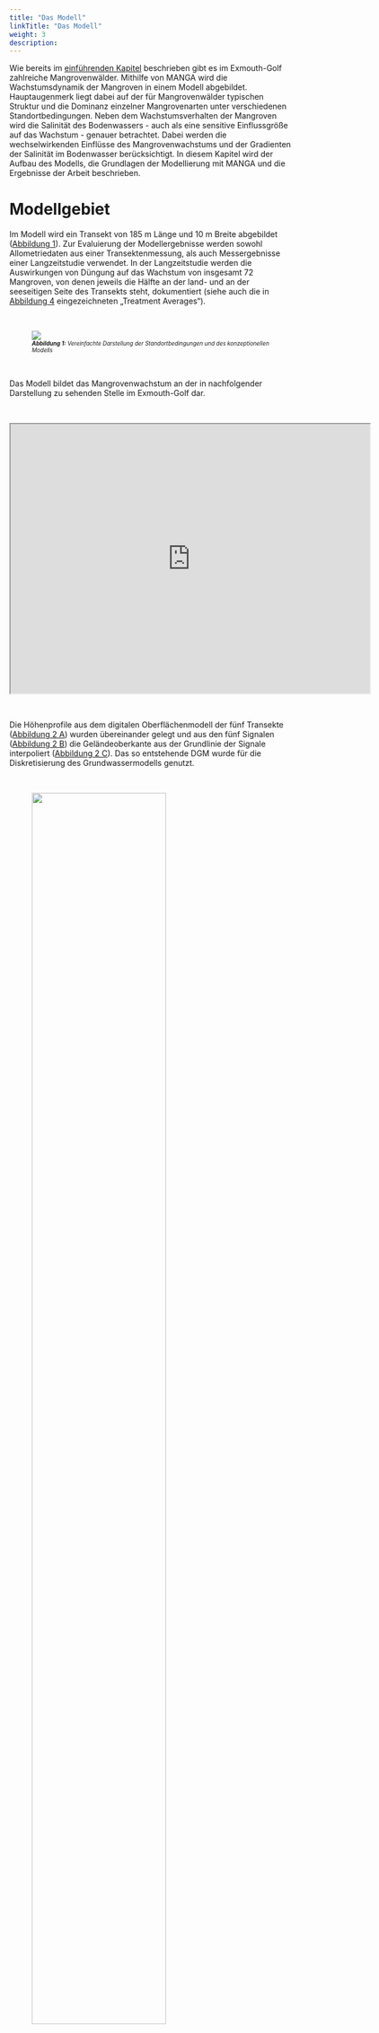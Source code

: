 ```yaml
---
title: "Das Modell"
linkTitle: "Das Modell"
weight: 3
description:
---
```


<head>
<style type="text/css">
<!--
#vis {
  border: 1px solid black;
}
#Rahmen {
        border-width: 0.1em; 
        border-style: solid;
        text-align:right;
}
-->
</style>
</head>

Wie bereits im <a href="/de/docs/beispielmodell_exmouth_gulf/der_exmouth_golf/">einführenden Kapitel</a> beschrieben gibt es im Exmouth-Golf zahlreiche Mangrovenwälder. Mithilfe von MANGA wird die Wachstumsdynamik der Mangroven in einem Modell abgebildet. Hauptaugenmerk liegt dabei auf der für Mangrovenwälder typischen Struktur und die Dominanz einzelner Mangrovenarten unter verschiedenen Standortbedingungen. Neben dem Wachstumsverhalten der Mangroven wird die Salinität des Bodenwassers - auch als eine sensitive Einflussgröße auf das Wachstum - genauer betrachtet. Dabei werden die wechselwirkenden Einflüsse des Mangrovenwachstums und der Gradienten der Salinität im Bodenwasser berücksichtigt. In diesem Kapitel wird der Aufbau des Modells, die Grundlagen der Modellierung mit MANGA und die Ergebnisse der Arbeit beschrieben.

<h1>Modellgebiet</h1>

Im Modell wird ein Transekt von 185 m Länge und 10 m Breite abgebildet (<a href="/de/docs/beispielmodell_exmouth_gulf/ergebnisse/#Abbildung_1">Abbildung 1</a>).
Zur Evaluierung der Modellergebnisse werden sowohl Allometriedaten aus einer Transektenmessung, als auch Messergebnisse einer Langzeitstudie verwendet. In der Langzeitstudie werden die Auswirkungen von Düngung auf das Wachstum von insgesamt 72 Mangroven, von denen jeweils die Hälfte an der land- und an der seeseitigen Seite des Transekts steht, dokumentiert (siehe auch die in <a href="/de/docs/beispielmodell_exmouth_gulf/ergebnisse/#Abbildung_4">Abbildung 4</a> eingezeichneten &bdquo;Treatment Averages&ldquo;).

<br>
<figure>
<a name="Abbildung_1"></a>
<img src="/pictures/exmouth_gulf/Transect_Sketch.png">
<figcaption><font size = "1"><i><b>Abbildung 1:</b> Vereinfachte Darstellung der Standortbedingungen und des konzeptionellen Modells</i></font></figcaption>
</figure><br>

Das Modell bildet das Mangrovenwachstum an der in nachfolgender Darstellung zu sehenden Stelle im Exmouth-Golf dar.

<br>
<p>
<iframe src="https://www.google.com/maps/d/embed?mid=1EiX5yyZGJgVSu7pueUi5_jK160ndg0tG" width="640" height="480"></iframe>
</p>
<br>

Die Höhenprofile aus dem digitalen Oberflächenmodell der fünf Transekte (<a href="/de/docs/beispielmodell_exmouth_gulf/ergebnisse/#Abbildung_2">Abbildung 2 A</a>) wurden übereinander gelegt und aus den fünf Signalen (<a href="/de/docs/beispielmodell_exmouth_gulf/ergebnisse/#Abbildung_2">Abbildung 2 B</a>) die Geländeoberkante aus der Grundlinie der Signale interpoliert (<a href="/de/docs/beispielmodell_exmouth_gulf/ergebnisse/#Abbildung_2">Abbildung 2 C</a>). Das so entstehende DGM wurde für die Diskretisierung des Grundwassermodells genutzt.

<br>
<figure>
<a name="Abbildung_2"></a>
<img src="/pictures/exmouth_gulf/dem.png" style="width:75%">
<figcaption><font size = "1"><i><b>Abbildung 2:</b> Geländehöhen entland der Transekte</i></font></figcaption>
</figure><br>

<h1>Modellierung</h1>

<h2>Modellvarianten</h2>

Das Mangrovenwachstum wurde mit Hilfe von drei verschiedenen Modellen simuliert (siehe auch <a href="/de/docs/beispielmodell_exmouth_gulf/ergebnisse/#Tabelle_1">Tabelle 1</a>). 

Im Modell &bdquo;<b>Model Without Feedback</b>&ldquo; werden die dynamischen Veränderungen der abiotischen Einflüsse (Gezeiten, Grundwasserneubildung und Salzgehalt des Meerwassers) über entsprechende Randbedingungen berücksichtigt. Der Einfluss der Pflanzenwasserentnahme auf den Salzgehalt des Porenwassers wurde nicht abgebildet.

Das Modell &bdquo;<b>Model Without Tide</b>&ldquo; berücksichtigt die Auswirkungen der Pflanzenwasserentnahme auf den Salzgehalt des Porenwassers und alle abiotischen Einflüsse des ersten Modells&nbsp;&ndash; mit Außnahme der Gezeiten.

Die dritte Modellvariante &bdquo;<b>Full Model</b>&ldquo; bildet schließlich sowohl die Dynamik der Gezeiten als auch die Kopplung der Pflanzenwasserentnahme und des Porenwassers ab.

Nachfolgende <a href="/de/docs/beispielmodell_exmouth_gulf/ergebnisse/#Tabelle_1">Tabelle 1</a> fasst die Spezifikationen der drei Modellvarianten zusammen.

<br>
<figure>
<figcaption align="top"><font size = "1"><i><b>Tabelle 1:</b> Modellvarianten</i></font></figcaption>
<a name="Tabelle_1"></a>
<table width="100%">
 <tr>
  <td  width="27%" style="text-align: center; vertical-align: middle">
  </td>
  <td width="23%" style="text-align: center; vertical-align: middle; border-left:1px solid #000; border-right:1px solid #000; border-top:1px solid #000; border-bottom:1px solid #000">
   Gezeiten
  </td>
  <td width="26%" style="text-align: center; vertical-align: middle; border-left:1px solid #000; border-right:1px solid #000; border-top:1px solid #000; border-bottom:1px solid #000">
   Kopplung Pflanzenwasserhaushalt und Porenwasser
  </td>
  <td width="23%" style="text-align: center; vertical-align: middle; border-left:1px solid #000; border-right:1px solid #000; border-top:1px solid #000; border-bottom:1px solid #000">
   Sonstige abiotische Faktoren
  </td>
 </tr>
 <tr>
  <td width="27%" style="text-align: center; vertical-align: middle; border-left:1px solid #000; border-right:1px solid #000; border-top:1px solid #000; border-bottom:1px solid #000">
   Model Without Feedback
  </td>
  <td width="23%" style="text-align: center; vertical-align: middle; border-left:1px solid #000; border-right:1px solid #000; border-top:1px solid #000; border-bottom:1px solid #000">
    <font color="green" size="5"> <b> &#10004; </b> </font>
  </td>
  <td width="26%" style="text-align: center; vertical-align: middle; border-left:1px solid #000; border-right:1px solid #000; border-top:1px solid #000; border-bottom:1px solid #000">
    <font color="red" size="5"> <b> &#10008; </b> </font>
  </td>
  <td width="23%" style="text-align: center; vertical-align: middle; border-left:1px solid #000; border-right:1px solid #000; border-top:1px solid #000; border-bottom:1px solid #000">
    <font color="green" size="5"> <b> &#10004; </b> </font>
  </td>
 </tr>
 <tr>
  <td width="27%" style="text-align: center; vertical-align: middle; border-left:1px solid #000; border-right:1px solid #000; border-top:1px solid #000; border-bottom:1px solid #000">
   Model Without Tide
  </td>
  <td width="23%" style="text-align: center; vertical-align: middle; border-left:1px solid #000; border-right:1px solid #000; border-top:1px solid #000; border-bottom:1px solid #000">
    <font color="red" size="5"> <b> &#10008; </b> </font>
  </td>
  <td width="26%" style="text-align: center; vertical-align: middle; border-left:1px solid #000; border-right:1px solid #000; border-top:1px solid #000; border-bottom:1px solid #000">
    <font color="green" size="5"> <b> &#10004; </b> </font>
  </td>
  <td width="23%" style="text-align: center; vertical-align: middle; border-left:1px solid #000; border-right:1px solid #000; border-top:1px solid #000; border-bottom:1px solid #000">
    <font color="green" size="5"> <b> &#10004; </b> </font>
 </tr>
 <tr>
  <td width="27%" style="text-align: center; vertical-align: middle; border-left:1px solid #000; border-right:1px solid #000; border-top:1px solid #000; border-bottom:1px solid #000">
   Full Model
  </td>
  <td width="23%" style="text-align: center; vertical-align: middle; border-left:1px solid #000; border-right:1px solid #000; border-top:1px solid #000; border-bottom:1px solid #000">
    <font color="green" size="5"> <b> &#10004; </b> </font>
  </td>
  <td width="26%" style="text-align: center; vertical-align: middle; border-left:1px solid #000; border-right:1px solid #000; border-top:1px solid #000; border-bottom:1px solid #000">
    <font color="green" size="5"> <b> &#10004; </b> </font>
  </td>
  <td width="23%" style="text-align: center; vertical-align: middle; border-left:1px solid #000; border-right:1px solid #000; border-top:1px solid #000; border-bottom:1px solid #000">
    <font color="green" size="5"> <b> &#10004; </b> </font>
  </td>
 </tr>
</table>
</figure><br>

<h2>Diskretisierung</h2> 

<h3>Grundwassermodell</h3> 

Das Grundwassermodell bildet den Untergrund mit einem Gitter der Ausmaße 10&nbsp;m&nbsp;x&nbsp;230&nbsp;m&nbsp;x&nbsp;3&nbsp;m auf fünf FEM-Layern mit insgesamt 5880 Zellen ab. Nachfolgende <a href="/de/docs/beispielmodell_exmouth_gulf/ergebnisse/#Abbildung_2">Abbildung 2</a> zeigt die räumliche Diskretisierung aus seeseitiger Perspektive.

<br>
<figure>
<a name="Abbildung_2"></a>
<img src="/pictures/exmouth_gulf/dis.png">
<figcaption><font size = "1"><i><b>Abbildung 2:</b> Räumliche Diskretisierung des Grundwassermodells</i></font></figcaption>
</figure><br>

Die Mangroven entnehmen dem Untergrund Bodenwasser aus einer Tiefe von 40&nbsp;cm bis 80&nbsp;cm unter der Geländeoberkante. <a href="/de/docs/beispielmodell_exmouth_gulf/ergebnisse/#Abbildung_3">Abbildung 3</a> zeigt das Modellgebiet (Grau) und den Bereich der Wasserentnahme durch die Mangroven (Blau). Zu beachten ist die 50-fache vertikale Skalierung. 

<br>
<figure>
<a name="Abbildung_3"></a>
<img src="/pictures/exmouth_gulf/model_area_legend.png">
<figcaption><font size = "1"><i><b>Abbildung 3:</b> Bereich der Porenwasserentnahme durch Mangroven</i></font></figcaption>
</figure><br>

Zeitlich diskretisiert wird das Grundwassermodell mit einer Zeitschrittlänge von einer Stunde. Der Tidenhub als dynamische Randbedingung wird mit der Zeitreihe der Jahre 1991 bis 1993, die über die gesamte Modelllaufzeit immer wieder wiederholt wird, abgebildet.

<h3>Baumwachstumsmodell</h3>

Da jede Mangrove als einzelnes Individuum abgebildet wird findet eine räumliche Diskretisierung im eigentlichen Sinne nicht statt. Zeitlich wird das Baumwachstumsmodell mit einer Zeitschrittlänge von einem halben Jahr (1&nbsp;a&nbsp;=&nbsp;365.25&nbsp;d) diskretisiert.

<h2>Randbedingungen Grundwassermodell</h2>

Der Salzgehalt des Meerwassers wurde mit 50 g/kg festgelegt, das Bodenwasser am landseitigen Ende des Transsekts bekam eine Salinität von 70 g/kg zugewiesen. Durch die Transpiration der Mangroven erhöhen diese lokal den Salzgehalt im Porenwasser. Der Wasserstand wird in Form des hydrostatischen Drucks an der see- und landseitigen Kante des Modellgebiebts bestimmt. Zur Abbildung der Gezeiten wurde der seeseitige Wasserstand dabei als dynamische Randbedingung 1. Art in das Modell integriert. Als Datengrundlage dienen hier die Wasserstandsmessungen des Department of Transport der Government of Western Australia. Der landseitige Wasserstand wird über eine konstante Randbedingung 1. Art abgebildet. Die Evapotranspiration der Bäume wird durch Senken im Bereich der Wurzeln abgebildet (vgl. <a href="/de/docs/beispielmodell_exmouth_gulf/ergebnisse/#Abbildung_3">Abbildung 3</a>). Zufluss in Form von Niederschlag wird indirekt über den Salzgehalt am landseitigen Rand des Modellgebiets berücksichtigt. Die hier nicht erwähnten Modellränder werden alle als No-Flow-Randbedingungen definiert. Eine schematische Übersicht des Modellgebiets stellt auch <a href="/de/docs/beispielmodell_exmouth_gulf/ergebnisse/#Abbildung_1">Abbildung 1</a> dar.



<a name="Parametrisierung"></a>
<h2>Parametrisierung</h2>

In den nachfolgenden Tabellen finden sich die Parametrisierungen des Untergrunds (<a href="/de/docs/beispielmodell_exmouth_gulf/ergebnisse/#Tabelle_2">Tabelle 2</a>) und der Mangroven (<a href="/de/docs/beispielmodell_exmouth_gulf/ergebnisse/#Tabelle_3">Tabelle 3</a>), globale Gewichtungsfaktoren (<a href="/de/docs/beispielmodell_exmouth_gulf/ergebnisse/#Tabelle_4">Tabelle 4</a>) sowie die Anfangswerte der Geoemtrieen der Mangrovensetzlinge (<a href="/de/docs/beispielmodell_exmouth_gulf/ergebnisse/#Tabelle_5">Tabelle 5</a>).

<h3>Untergrund</h3>

<table>
<tablecaption align="top"><font size = "1"><i><b>Tabelle 2:</b> Parametrisierung des Untergrunds</i></font></tablecaption>
<a name="Tabelle_2"></a>
<thead>
<tr class="header">
<th style="text-align: left;">Symbol</th>
<th style="text-align: left;">Parametername</th>
<th style="text-align: left;">Wert</th>
</tr>
</thead>
<tbody>
<tr class="odd">
<td style="text-align: left;"><span class="math inline"><em>D</em><sub><em>m</em></sub></span></td>
<td style="text-align: left;">molekularer Diffusionskoeffizient</td>
<td style="text-align: left;">1&nbsp;×&nbsp;10<sup>-9</sup> m<sup>2</sup>/s</td>
</tr>
<tr class="even">
<td style="text-align: left;"><span class="math inline"><em>β</em><sub><em>T</em></sub></span></td>
<td style="text-align: left;">transversale Dispersivität</td>
<td style="text-align: left;">0,5 m</td>
</tr>
<tr class="odd">
<td style="text-align: left;"><span class="math inline"><em>β</em><sub><em>L</em></sub></span></td>
<td style="text-align: left;">longitudinale Dispersivität</td>
<td style="text-align: left;">1 m</td>
</tr>
<tr class="even">
<td style="text-align: left;"><span class="math inline"><em>ρ</em></span></td>
<td style="text-align: left;">Dichte von Wasser</td>
<td style="text-align: left;">1&nbsp;×&nbsp;10<sup>3</sup> kg/m<sup>3</sup></td>
</tr>
<tr class="odd">
<td style="text-align: left;"><span class="math inline"><em>μ</em></span></td>
<td style="text-align: left;">dynamische Viskosität</td>
<td style="text-align: left;">1&nbsp;×&nbsp;10<sup>-3</sup> Pas</td>
</tr>
<tr class="even">
<td style="text-align: left;"><span class="math inline"><em>κ</em></span></td>
<td style="text-align: left;">intrinsische Permeabilität</td>
<td style="text-align: left;">5&nbsp;×&nbsp;10<sup>-11</sup> m<sup>2</sup></td>
</tr>
<tr class="odd">
<td style="text-align: left;"><span class="math inline"><em>Φ</em></span></td>
<td style="text-align: left;">Porosität des Untergrunds</td>
<td style="text-align: left;"><span class="math inline">0,5</span></td>
</tr>
</tbody>
</table>

<h3>Botanik</h3>

<h4>Wasserhaushalt der Mangroven</h4>

<table>
<tablecaption align="top"><font size = "1"><i><b>Tabelle 3:</b> Parametrisierung der biotischen Faktoren</i></font></tablecaption>
<a name="Tabelle_3"></a>
<thead>
<tr class="header">
<th width="10%" style="text-align: left;">Symbol</th>
<th width="40%" style="text-align: left;">Parametername</th>
<th width="25%" style="text-align: left;">Avicennia marina</th>
<th width="25%" style="text-align: left;">Rhizophora mangle </th>
</tr>
</thead>
<tbody>
<tr class="odd">
<td style="text-align: left;"><span class="math inline"><em>D</em><sub><em>m</em></sub></span></td>
<td style="text-align: left;">Wasserpotential der Mangroven</td>
<td style="text-align: left;">-8,15&nbsp;×&nbsp;10<sup>6</sup> kg/s<sup>2</sup>/m</td>
<td style="text-align: left;">-6,45&nbsp;×&nbsp;10<sup>6</sup> kg/s<sup>2</sup>/m</td>
</tr>
<tr class="even">
<td style="text-align: left;"><span class="math inline"><em>k</em><sub><em>f</em></sub></span></td>
<td style="text-align: left;">Xylem-Leitfähigkeit</td>
<td style="text-align: left;">1,04&nbsp;×&nbsp;10<sup>-10</sup> kg/s/m<sup>2</sup></td>
<td style="text-align: left;">3,12&nbsp;×&nbsp;10<sup>-10</sup> kg/s/m<sup>2</sup></td>
</tr>
<tr class="odd">
<td style="text-align: left;"><span class="math inline"><em>L</em><sub><em>p</em></sub> ⋅ <em>k</em><sub><em>g</em><em>e</em><em>o</em></sub></span></td>
<td style="text-align: left;">Feine Wurzelpermeabilität  ⋅  Skalierungsfaktor</td>
<td style="text-align: left;">1,32&nbsp;×&nbsp;10<sup>-11</sup> kg/s/m<sup>4</sup></td>
<td style="text-align: left;">1,32&nbsp;×&nbsp;10<sup>-11</sup> kg/s/m<sup>4</sup></td>
</tr>
<tr class="even">
<td style="text-align: left;"><span class="math inline"><em>k</em><sub><em>m</em></sub></span></td>
<td style="text-align: left;">Resourcenbedarf zur Biomasseerhaltung</td>
<td style="text-align: left;">1,4&nbsp;×&nbsp;10<sup>-6</sup> kg/s/m<sup>3</sup></td>
<td style="text-align: left;">1,4&nbsp;×&nbsp;10<sup>-6</sup> kg/s/m<sup>3</sup></td>
</tr>
<tr class="odd">
<td style="text-align: left;"><span class="math inline"><em>k</em><sub><em>g</em><em>r</em><em>o</em><em>w</em><em>t</em><em>h</em></sub></span></td>
<td style="text-align: left;">Skalierungsfaktor der Wachstumsgeschwindigkeit</td>
<td style="text-align: left;">3,5&nbsp;×&nbsp;10<sup>-3</sup></td>
<td style="text-align: left;">3,5&nbsp;×&nbsp;10<sup>-3</sup></td>
</tr>
</tbody>
</table>

<h4>Globale Gewichtungsfaktoren</h4>

<table>
<tablecaption align="top"><font size = "1"><i><b>Tabelle 4:</b> Globale Gewichtungsfaktoren</i></font></tablecaption>
<a name="Tabelle_4"></a>
<thead>
<tr class="header">
<th width="10%" style="text-align: left;">Symbol</th>
<th width="40%" style="text-align: left;">Gewichtungsfaktor</th>
<th width="25%" style="text-align: left;">Avicennia marina</th>
<th width="25%" style="text-align: left;">Rhizophora mangle </th>
</tr>
</thead>
<tbody>
<tr class="odd">
<td style="text-align: left;"><span class="math inline"><em>C</em><sub><em>S</em></sub></span></td>
<td style="text-align: left;">Sonnenstrahlung</td>
<td style="text-align: left;">5&nbsp;×&nbsp;10<sup>-8</sup> kg/s/m<sup>2</sup></td>
<td style="text-align: left;">5&nbsp;×&nbsp;10<sup>-8</sup> kg/s/m<sup>2</sup></td>
</tr>
<tr class="even">
<td style="text-align: left;"><span class="math inline"><em>σ</em></span></td>
<td style="text-align: left;">erste Steigung der Sigmoidfunktion</td>
<td style="text-align: left;">1,5&nbsp;×&nbsp;10<sup>-2</sup> </td>
<td style="text-align: left;">1,5&nbsp;×&nbsp;10<sup>-2</sup> </td>
</tr>
<tr class="odd">
<td style="text-align: left;"><span class="math inline"><em>σ</em><sub><em>h</em></sub></span></td>
<td style="text-align: left;">zweite Steigung der Sigmoidfunktion</td>
<td style="text-align: left;">5&nbsp;×&nbsp;10<sup>-2</td>
<td style="text-align: left;">5&nbsp;×&nbsp;10<sup>-2</td>
</tr>
<tr class="even">
<td style="text-align: left;"><span class="math inline"><em>ω</em><sub><em>h</em></sub></span></td>
<td style="text-align: left;">Skalierungsfaktor für Baumhöhenwachstum</td>
<td style="text-align: left;">0,12</td>
<td style="text-align: left;">0,12</td>
</tr>
</tr>
</tbody>
</table>

<h4>Anfangswerte der geometrischen Kennwerte für Mangrovensetzlinge</h4>

<table>
<tablecaption align="top"><font size = "1"><i><b>Tabelle 5:</b> Anfangswerte der geometischen Kennwerte der Mangrovensetzlinge</i></font></tablecaption>
<a name="Tabelle_5"></a>
<thead>
<tr class="header">
<th width="10%" style="text-align: left;">Symbol</th>
<th width="40%" style="text-align: left;">Geometrische Abmessung</th>
<th width="25%" style="text-align: left;">Avicennia marina</th>
<th width="25%" style="text-align: left;">Rhizophora mangle </th>
</tr>
</thead>
<tbody>
<tr class="odd">
<td style="text-align: left;"><span class="math inline"><em>r</em><sub><em>R</em></sub></span></td>
<td style="text-align: left;">Wurzelradius</td>
<td style="text-align: left;">0,25 m</td>
<td style="text-align: left;">0,25 m</td>
</tr>
<tr class="even">
<td style="text-align: left;"><span class="math inline"><em>r</em><sub><em>C</em></sub></span></td>
<td style="text-align: left;">Kronenradius</td>
<td style="text-align: left;">0,3 m</td>
<td style="text-align: left;">0,3 m</td>
</tr>
<tr class="odd">
<td style="text-align: left;"><span class="math inline"><em>r</em><sub><em>S</em></sub></span></td>
<td style="text-align: left;">Stammradius</td>
<td style="text-align: left;">0,01 m</td>
<td style="text-align: left;">0,01 m</td>
</tr>
<tr class="even">
<td style="text-align: left;"><span class="math inline"><em>h</em><sub><em>S</em></sub></span></td>
<td style="text-align: left;">Stammhöhe</td>
<td style="text-align: left;">0,015 m</td>
<td style="text-align: left;">0,015 m</td>
</tr>
</tbody>
</table>


<!--english version

<table>
<thead>
<tr class="header">
<th style="text-align: left;">Symbol</th>
<th style="text-align: left;">Species parameter</th>
<th style="text-align: left;">Value</th>
</tr>
</thead>
<tbody>
<tr class="odd">
<td style="text-align: left;"><span class="math inline"><em>D</em><sub><em>m</em></sub></span></td>
<td style="text-align: left;">Leaf water potential</td>
<td style="text-align: left;">8.15 × 10<sup>6</sup> kg/s<sup>2</sup>/m</td>
</tr>
<tr class="even">
<td style="text-align: left;"><span class="math inline"><em>k</em><sub><em>f</em></sub></span></td>
<td style="text-align: left;">Xylem conductivity</td>
<td style="text-align: left;">1.04e-10 kg/s/m<sup>2</sup></td>
</tr>
<tr class="odd">
<td style="text-align: left;"><span class="math inline"><em>L</em><sub><em>p</em></sub> ⋅ <em>k</em><sub><em>g</em><em>e</em><em>o</em></sub></span></td>
<td style="text-align: left;">Fine root permeability <span class="math inline">⋅</span> scaling factor</td>
<td style="text-align: left;">1.32e-11 kg/s/m<sup>4</sup></td>
</tr>
<tr class="even">
<td style="text-align: left;"><span class="math inline"><em>k</em><sub><em>m</em></sub></span></td>
<td style="text-align: left;">Maintenance cost per biomass</td>
<td style="text-align: left;">1.4e-6 kg/s/m<sup>3</sup></td>
</tr>
<tr class="odd">
<td style="text-align: left;"><span class="math inline"><em>k</em><sub><em>g</em><em>r</em><em>o</em><em>w</em><em>t</em><em>h</em></sub></span></td>
<td style="text-align: left;">Growth speed scaling</td>
<td style="text-align: left;">2.5e-3</td>
</tr>
<tr class="even">
<td style="text-align: left;"></td>
<td style="text-align: left;"></td>
<td style="text-align: left;"></td>
</tr>
<tr class="odd">
<td style="text-align: left;">Symbol</td>
<td style="text-align: left;">Global weighting factor</td>
<td style="text-align: left;">Value</td>
</tr>
<tr class="even">
<td style="text-align: left;"><span class="math inline"><em>C</em><sub><em>S</em></sub></span></td>
<td style="text-align: left;">Solar resource inputs</td>
<td style="text-align: left;">5e-8 kg/s/m<sup>2</sup></td>
</tr>
<tr class="odd">
<td style="text-align: left;"><span class="math inline"><em>σ</em></span></td>
<td style="text-align: left;">First sigmoidal slope</td>
<td style="text-align: left;">1.5e-2</td>
</tr>
<tr class="even">
<td style="text-align: left;"><span class="math inline"><em>σ</em><sub><em>h</em></sub></span></td>
<td style="text-align: left;">Second sigmoidal slope</td>
<td style="text-align: left;">5e-2</td>
</tr>
<tr class="odd">
<td style="text-align: left;"><span class="math inline"><em>ω</em><sub><em>h</em></sub></span></td>
<td style="text-align: left;">Heigth growth scaling factor</td>
<td style="text-align: left;">0.5</td>
</tr>
<tr class="even">
<td style="text-align: left;"></td>
<td style="text-align: left;"></td>
<td style="text-align: left;"></td>
</tr>
<tr class="odd">
<td style="text-align: left;">Symbol</td>
<td style="text-align: left;">Geometric measure</td>
<td style="text-align: left;">Value</td>
</tr>
<tr class="even">
<td style="text-align: left;"><span class="math inline"><em>r</em><sub><em>R</em></sub></span></td>
<td style="text-align: left;">Root radius</td>
<td style="text-align: left;">0.26 m</td>
</tr>
<tr class="odd">
<td style="text-align: left;"><span class="math inline"><em>r</em><sub><em>C</em></sub></span></td>
<td style="text-align: left;">Crown radius</td>
<td style="text-align: left;">0.2 m</td>
</tr>
<tr class="even">
<td style="text-align: left;"><span class="math inline"><em>r</em><sub><em>S</em></sub></span></td>
<td style="text-align: left;">Stem radius</td>
<td style="text-align: left;">0.005 m</td>
</tr>
<tr class="odd">
<td style="text-align: left;"><span class="math inline"><em>h</em><sub><em>R</em></sub></span></td>
<td style="text-align: left;">Root depth</td>
<td style="text-align: left;">0.004 m</td>
</tr>
<tr class="even">
<td style="text-align: left;"><span class="math inline"><em>h</em><sub><em>C</em></sub></span></td>
<td style="text-align: left;">Crown depth</td>
<td style="text-align: left;">0.004 m</td>
</tr>
<tr class="odd">
<td style="text-align: left;"><span class="math inline"><em>h</em><sub><em>S</em></sub></span></td>
<td style="text-align: left;">Stem heigth</td>
<td style="text-align: left;">0.015 m</td>
</tr>
</tbody>
</table>

-->

<h1>Ressourcenkonkurrenz</h1>

Um die Mangroven im Modellgebiet abzubilden, bedarf es der Herstellung einer stabilen Population, also dem Erreichen von quasi-stationären Verhältnissen. Hierzu werden zunächst 30 Mangroven zufällig im Modellgebiet als Setzlinge positioniert. In jedem Zeitschritt (Länge: halbes Jahr) kommen nun 30 neue Mangroven hinzu, die ebenfalls zufällig im Modellgebiet positioniert werden. Aufgrund des wettbewerbsbasierten Baumwachstumsmodells sterben diese neuen Mangroven mehr oder weniger schnell wieder ab. So ist die Wahrscheinlichkeit, dass eine junge Mangrove im Einzugsgebiet einer bereits älteren sehr schnell wieder stirbt sehr hoch. Ursächlich hierfür ist die überirdische Konkurenz betreffend vor allem das fehlende Sonnenlicht. Durch die Aufkonzentrierung des Salzgehalts, bedingt durch die Entnahme von Frischwasser der anderen Mangroven, entstehen im Porenwasser Salzfahnen. Diese sorgen für schlechtere Wachstumsbedingungen der sich im Abstrom befindenden (jungen) Mangroven. Unterschiedliche Mangrovenarten haben eine jeweils höhere oder niedrigere Toleranz gegenüber hohen Salzkonzentrationen. In dieser Arbeit wurden in diesem Zusammenhang die beiden Arten Avicennia marina (&bdquo;<a href="https://www.biologie-seite.de/Biologie/Avicennia_marina" target="_blank">graue Mangrove</a>&ldquo;) und Rhizophora mangle (&bdquo;<a href="https://www.biologie-seite.de/Biologie/Rote_Mangrove" target="_blank">rote Mangrove</a>&ldquo;) genauer betrachtet.


<h1>Ergebnisse</h1>

In dieser Arbeit wurden mit Hilfe des MANGA-Modells zwei Prozesse genauer betrachtet. Zum einen sollte die Entwicklung der typischen Strukturen in Mangrovenwäldern abgebildet werden, zum anderen sollte das Wachstumsverhalten der beiden Mangrovenarten unter verschiedenen Umweltbedingungen Untersucht werden. Im nachfolgenden werden die Ergebnisse kurz zusammengefasst.

<h2>Waldstruktur</h2>

Nachfolgende Visualisierung zeigt die dynamische Entwicklung der Mangrovenpopulation im Modellgebiet und die Entwicklung der Biomasse. Gut nachvollziehbar ist hier, bereits in den ersten 100 Zeitschritten, die immer stabiler werdende Mangrovenpopulation. Es bilden sich relativ schnell Bereiche über die X-Länge des Transsekts aus, in denen große und somit Mangroven die sehr alt werden wachsen, und solche, in denen junge Mangroven schnell wieder sterben. Dadurch, dass in jedem Zeitschritt 30 neue Mangroven als Setzlinge in das Modell hinzukommen und die Nährstoffkonkurenz anfangs sehr gering ist, wächst die Biomasse im Modell zunächst sehr stark an. Mit steigender Anzahl an Mangroven im Modellgebiet wird die Konkurenz zwischen den einzelnen Bäumen immer größer. Nach dem globalen Maximum der Biomasse fällt diese durch für einige Mangroven immer schlechter werdende Nährstoffbedingungen zunächst wieder leicht ab. Nach einer gewissen Zeit stellt sich dann ein quasi-stationärer Zustand der Mangrovenpopulation ein. 

<br>
<figure id="vis">
<a name="Visualisierung_1"></a>
<form oninput="x.value=parseInt(a.value)" id="slider" >
<script type="text/javascript">
 /*<![CDATA[*/
  document.getElementById("slider").addEventListener("input", aktualisiere);
   function aktualisiere() {
	  var TS = (document.querySelector("output[name=x]")) ;
	  var a = '/pictures/exmouth_gulf/TS/ts_'+TS.value+'.png' ;
          document.getElementById("abb").setAttribute('src', a) ;
}
/*]]>*/
</script>
<img src='/pictures/exmouth_gulf/TS/ts_0.png' id="abb">
</br>
</br>
<p align="left">
<font size = "6">&nbsp;  Zeitschritt:&nbsp;&nbsp;&nbsp;&nbsp; </font>
  <input type="range" id="a" min="0" max="1650" step="50"> &nbsp;
<font size = "6">  <output name="x" for="a">0</output> </font>&nbsp;&nbsp;
</p>
</figure>
<figcaption><font size = "1"><i><b>Visualisierung 1:</b> Dynamische Entwicklung der Mangrovenpopulation über die Modellierungszeit</i></font></figcaption>
<br>


Im nachfolgenden Video wurde das Modellgebiet in zehn Sektoren unterteilt. Dargestellt wird die dynamische Entwicklung der Mangrovenpopulation und der Salzkonzentration im Bodenwasser sowie die Biomasse der Mangroven in den einzelnen Sektoren. Im Vergleich zur vorhergehenden Visualisierung ist in diesem Video eine Hauptursache der Ausbildung der typischen Waldstruktur zu erkennen, nämlich die Aufkonzentrierung des Salzgehalts im Bodenwasser durch Transpirationsprozesse der Mangroven. Die hohe Korrelation zwischen Salzkonzentration und Biomasse in den einzelnen Sektoren ist bereits ab einer Modelllaufzeit von 40 Jahren zu erkennen. Bereits ab 100 Jahren ist die sich langsam ausbildende, für Mangrovenwälder typische, Struktur erkennbar.

<br>
<figure>
<iframe src="https://player.vimeo.com/video/481362688" width="640" height="360" frameborder="1" allow="autoplay; fullscreen" allowfullscreen></iframe>
<figcaption><font size = "1"><i><b>Video 1:</b> Dynamische Entwicklung der Mangrovenpopulation und Salzkonzentration im Bodenwasser über die Modellierungszeit</i></font></figcaption>
</figure><br>

Die Ergebnisse des &bdquo;<b>Full Models</b>&ldquo; stimmen mit den gemessenen Felddaten qualitativ überein (<a href="/de/docs/beispielmodell_exmouth_gulf/ergebnisse/#Abbildung_4">Abbildung 4</a>). Dies trifft sowohl auf das Baumhöhenprofil (<a href="/de/docs/beispielmodell_exmouth_gulf/ergebnisse/#Abbildung_4">Abbildung 4 A</a>) als auch auf das Profil des Salzgehalts des Porenwassers (<a href="/de/docs/beispielmodell_exmouth_gulf/ergebnisse/#Abbildung_4">Abbildung 4 B</a>) in dem untersuchten Transekt zu. Insbesondere die Variation des Porenwassersalzgehalts konnte gut abgebildet werden (<a href="/de/docs/beispielmodell_exmouth_gulf/ergebnisse/#Abbildung_4">Abbildung 4 A</a>). Das Bestimmtheitsmaß der Bravais-Pearson-Korellation beträgt für die Baumhöhe R²&nbsp;=&nbsp;0,64 und für die Salinität des Porenwassers R²&nbsp;=&nbsp;0,88. Ein Vergleich der Ergebnisse des &bdquo;<b>Full Models</b>&ldquo; mit den Ergebnissen der beiden Modellvarianten &bdquo;<b>Model Without Feedback</b>&ldquo; und &bdquo;<b>Model Without Tide</b>&ldquo; zeigt eine deutlich schlechtere Wiedergabe der gemessenen Felddaten durch die beiden einfacheren Modelle (<a href="/de/docs/beispielmodell_exmouth_gulf/ergebnisse/#Abbildung_4">Abbildung 4 C und 4 D</a>). 

<br>
<figure>
<a name="Abbildung_4"></a>
<img src="/pictures/exmouth_gulf/Figure_3.png">
<figcaption><font size = "1"><i><b>Abbildung 4:</b> Simulierte und gemessene Baumhöhen des Mangrovenbestands und Porenwassersalinität</i></font></figcaption>
</figure><br>

Die in der <a href="/de/docs/beispielmodell_exmouth_gulf/ergebnisse/#Abbildung_4">Abbildung 4</a> eingezeichneten &bdquo;Treatment Averages&ldquo; sind zwei Bereiche, in denen schon seit längerer Zeit die dort wachsenden Mangroven genauer untersucht werden. Ein Vergleich der Ergebnisse dieser Beobachtungen mit den Ergebnissen der Modellierung zeigt ebenfalls eine hohe Übereinstimmung.

Um die Auswirkungen der Berücksichtung der zeitlichen Dynamik der Gezeiten und der Pflanzenwasserentnahme auf den Salzgehalt im Porenwasser zu untersuchen, wurde diese mit folgender Formel normiert:

<br>
<figure>
<div align="center">
<img src="/pictures/exmouth_gulf/formel.png" width="50%">
</div>
</figure><br>

Diese relativen Auswirkungen sind in nachfolgender <a href="/de/docs/beispielmodell_exmouth_gulf/ergebnisse/#Abbildung_5">Abbildung 5</a> für die Baumhöhe und den Porenwassersalzgehalt abgebildet. Ein Wert von Null würde bedeuten, dass sich die Ergebnisse zwischen Full Model und dem jeweiligen vereinfachtem Modelltyp nicht unterscheiden. Je größer der Wert wird, umso höher ist die Abweichung.

<br>
<figure>
<a name="Abbildung_5"></a>
<img src="/pictures/exmouth_gulf/Figure_3_2.png">
<figcaption><font size = "1"><i><b>Abbildung 5:</b> Relative Auswirkung der Nichtberücksichtigung des Tidenhubs ("Model Wihtout Tide") und der Pflanzenwasserentnahme ("Model Without Feedback")</i></font></figcaption>
</figure><br>

Aufgrund der größeren Auswirkungen des Tidenhubs im seenahen Bereich kann das Modell &bdquo;<b>Without Tide</b>&ldquo; sowohl die Bäumhöhen als auch den Porenwassersalzgehalt hier nur mit relativ großer Abweichung im Vergleich zum &bdquo;<b>Full Model</b>&ldquo; abbilden. Je weiter man sich aber in Richtung Festland bewegt, desto geringer werden die Wasserstandsschwankungen aufgrund der Gezeiten. Die Baumhöhen und Salzgehalte können in diesem Bereich (x > 75 m) mit geringeren relativen Abweichungen zum &bdquo;<b>Full Model</b>&ldquo; abgebildet werden.

Das Modell &bdquo;<b>Without Feedback</b>&ldquo; hat insbesondere im mittleren bis landseitigem Bereich (60 m < x < 165 m) des Transsekts Probleme, die Wachstumshöhe der Mangroven so abzubilden, wie es das &bdquo;<b>Full Model</b>&ldquo; macht. In diesem Bereich kommt es zur Aufkonzentrierung der Salinität des Bodenwassers durch die Pflanzenwasserentnahme, welche in diesem Modelltyp aber nicht abgebildet wird.

<h2>Speziendominanz</h2>

Im vorangegangenem Abschnitt wurde gezeigt, dass MANGA mit der Berücksichtigung von Salzkonzentration im Bodenwasser und des Tidenhubs in der Lage ist, die für Mangrovenwälder typischen Waldstrukturen abzubilden. Mit Hilfe der umfangreichen Parametrisierungsmöglichkeiten des Baumwachstumsmodells (siehe hierzu auch den Abschnitt <a href="/de/docs/beispielmodell_exmouth_gulf/ergebnisse/#Parametrisierung">Parametrisierung</a>) kann mit MANGA auch das Wachstum einzelner bestimmter Individuenarten untersucht werden. Verschiedene Mangrovenarten zum Beispiel weisen verschiedene Toleranzen gegenüber zu hohen Salzgehalten auf. In diesem Projekt wurde das Wachstumsverhalten der beiden Arten Avicennia marina (&bdquo;<a href="https://www.biologie-seite.de/Biologie/Avicennia_marina">graue Mangrove</a>&ldquo;) und Rhizophora mangle (&bdquo;<a href="https://www.biologie-seite.de/Biologie/Rote_Mangrove">rote Mangrove</a>&ldquo;) genauer betrachtet.

<a href="/de/docs/beispielmodell_exmouth_gulf/ergebnisse/#Abbildung_6">Abbildung 6</a> zeigt die Speziendominanz dieser beiden Mangrovenarten bei unterschiedlichen Salzkonzentration (siehe <a href="/de/docs/beispielmodell_exmouth_gulf/ergebnisse/#Tabelle_6">Tabelle 6</a>) im Bodenwasser. Die verschiedenen in der Abbildung dargestellten Setups unterscheiden sich nur hinsichtlich der Randbedingungen der seeseitigen und landseitigen Salzkonzentrationen des Bodenwassers. Für die Betrachtung der Speziendominanz im Modellgebiet wir die Speziendominanz d eingeführt und wie folgt definiert:

<br>
<figure style="width:75%">
<div align="center">
<img src="/pictures/exmouth_gulf/formel_normierung_speziendominanz_2.jpg" style="width:70%">
</div>
</figure><br>

V<sub>i</sub>(x,t) stehen hierbei für das Volumen der im betrachteten Zeitschritt (t) und X-Koordinatenabschnitt (x) vorhandenen Mangrovenarten Rhizophora mangle (V<sub>Rhi</sub>(x,t)) und Avicennia marina (V<sub>Avi</sub>(x,t)).

<br>
<table>
<tablecaption align="top"><font size = "1"><i><b>Tabelle 6:</b> Setupkonfiguration</i></font></tablecaption>
<a name="Tabelle_6"></a>
            <tr>
                <th>Setup</th>
                <td style="text-align: center;">A</td>
		<td style="text-align: center;">B</td>
		<td style="text-align: center;">C</td>
                <td style="text-align: center;">D</td>
		<td style="text-align: center;">E</td>
		<td style="text-align: center;">F</td>
            </tr>
            <tr>
                <th>seeseitige Salinität [g/kg]</th>
                <td>15</td>
		<td>15</td>
		<td>25</td>
                <td>50</td>
		<td>50</td>
		<td>35</td>
            </tr>
            <tr>
                <th>landseitige Salinität [g/kg]</th>
                <td>25</td>
		<td>40</td>
		<td>55</td>
                <td>60</td>
		<td>45</td>
		<td>35</td>
            </tr>
</table>

<br>
<figure>
<a name="Abbildung_6"></a>
<img src="/pictures/exmouth_gulf/Spezien_1.png" style="width:75%">
<figcaption><font size = "1"><i><b>Abbildung 6:</b> Zusammenhang zwischen Salinität des Bodenwassers und Speziendominanz </i></font></figcaption>
</figure><br>

Dabei zeigen die <a href="/de/docs/beispielmodell_exmouth_gulf/ergebnisse/#Abbildung_6">Abb. 6A bis 6D</a> einen zunächst bedingt durch sowohl seeseitige sowie landseitige niedrigen Salzkonzentrationen monospezifischen Rhizophora-Wald (<a href="/de/docs/beispielmodell_exmouth_gulf/ergebnisse/#Abbildung_6">Abb. 6A</a>). Mit steigender Salinität stellt sich ein Mischwald aus beiden Arten ein (<a href="/de/docs/beispielmodell_exmouth_gulf/ergebnisse/#Abbildung_6">Abb. 6B und 6C</a>). <a href="/de/docs/beispielmodell_exmouth_gulf/ergebnisse/#Abbildung_6">Abb. 6D</a> bildet dann aufgrund der hohen Salzkonzentrationen einen monospezifischen Avicennia marina Wald ab. Die beiden <a href="/de/docs/beispielmodell_exmouth_gulf/ergebnisse/#Abbildung_6">Abb. 6E und 6F</a> sind den Setup-Konfigurationen <a href="/de/docs/beispielmodell_exmouth_gulf/ergebnisse/#Abbildung_6">Abb. 6B und 6C</a> dahingehend ähnlich, dass die Werte der Salinitäten an land- bzw. seeseitiger Seite des Transsekts in etwa den jeweils anderen Wert annehmen. Auch sie bilden somit einen Mischwald aus beiden Arten ab. Diese Ergebnisse werden in folgender <a href="/de/docs/beispielmodell_exmouth_gulf/ergebnisse/#Abbildung_7">Abbildung 7</a> noch einmal auf eine andere Art dargestellt.

<br>
<figure>
<a name="Abbildung_7"></a>
<img src="/pictures/exmouth_gulf/Spezien_2.png" style="width:75%">
<figcaption><font size = "1"><i><b>Abbildung 7:</b> Speziendominanz bei unterschiedlicher Salinität</i></font></figcaption>
</figure><br>

Bei der Betrachtung der Mischwälder fällt auf, dass sich nur in einzelnen Abschnitten wirkliche Mischpopulationen einstellen. In den meisten Bereichen bildet sich eine eindeutige Dominanz einer Spezienart. Diese scharfen Übergänge zwischen den einzelnen Dominanzzonen zeigen, dass eine Koexistenz zwischen den verschiedenen Arten nur in Bereichen bestimmter Porenwassersalinitäten möglich ist. Die Lage der Grenzen und die Änderung der Speziendominanz d (Steigung der Kurve) hängen von den individuenspezifischen Parametern im Baumwachstumsmodell ab. Zu Beachten ist hier, dass der Salzgehalt im Bodenwasser auch durch die Individuenanzahl pro Fläche und die Baumhöhen beeinflusst wird. Diese beiden Kennwerte werden wiederum von eben jenen individuenspezifischen Parametern beeinflusst. 

Die Kopplung zwischen Pflanzenwasserhaushalt und Porenwasser beeinflusst folglich die Ausbildung der Waldstruktur maßgeblich. In den Setups die zur Ausbildung eines Mischwaldes führen entstehen entweder zwei- (siehe <a href="/de/docs/beispielmodell_exmouth_gulf/ergebnisse/#Abbildung_6">Abbildungen 6C und 6E</a>) oder dreizonige (siehe <a href="/de/docs/beispielmodell_exmouth_gulf/ergebnisse/#Abbildung_6">Abbildungen 6B und 6F</a>) Mischwälder. Die beiden Zonen an see- und landseitigem Modellrand werden dabei maßgeblich durch die Parameter der Salinität als Randbedingung definiert. In der Modellmitte kommt es durch die Transpiration der Mangroven zu einer Aufkonzentration des Porenwassersalzgehalts. Überschreitet diese einen gewissen Wert, dominiert die salzresistentere Art Avicennia marina.


Wie auch in <a href="/de/docs/beispielmodell_exmouth_gulf/ergebnisse/#Abbildung_8">Abbildung 8</a> dargestellt, stimmen die Ergebnisse der Betrachtung der Speziendominanz im Modell mit den gemessenen Felddaten in denen im Projekt betrachteten Transsekten überein.

<br>
<figure>
<a name="Abbildung_5"></a>
<img src="/pictures/exmouth_gulf/Spezien_3.png" style="width:75%">
<figcaption><font size = "1"><i><b>Abbildung 8:</b> Vergleich von Feldmessungen und Modellergebnissen</i></font></figcaption>
</figure><br>

Die Modellsoftware MANGA ist folglich in der Lage nicht nur die sich entwickelnde Struktur eines Mangrovenwaldes abzubilden, sondern auch dessen Zusammensetzung aus verschiedenen Spezien.


<h1>Fazit</h1>

Mit Hilfe des &bdquo;<b>Full Models</b>&ldquo; konnte die für Mangrovenwälder typische Struktur abgebildet werden. Konkret konnte die Waldstruktur des Avicennia marina Monokulturwalds im betrachteten Gebiet im Exmouth-Golf in Western Australia mit den zur Verfügung stehenden Felddaten auf eine übereinstimmende Weise reproduziert werden. Die Abweichungen der Baumhöhen und des Salzgehalts des Bodenwassers zwischen Modell und gemessenen Werten liegen im Bereich der Variablität der Feldmessungen. MANGA ist hierzu auch ohne weitere Kalibrierung der pflanzenspezfischen Parameter in der Lage. Im &bdquo;<b>Full Model</b>&ldquo; konnten Bereiche im Modellgebiet erkenntlich gemacht werden, in denen entweder die Gezeiten oder die Vegetation die Struktureigenschaften maßgeblich beeinflusst. 

Aufgrund der Ergebnisse der Modellierung muss davon ausgegangen werden, dass eine korrekte Abbildung des Mangrovenwachstums mit MANGA nur unter Berücksichtigung des Tidenhubs und der Einflüsse der Wasserentnahme der Mangroven aus dem Untergrund möglich ist. Eine Kalibrierung der Pflanzenparameter ist hierfür nicht notwendig. Ebenfalls nicht berücksichtigt werden Heterogenitäten hydrogeologischer Eigenschaften des Untergrunds, z.B. die hydraulische Leitfähigkeit oder Porosität betreffend. 

Die durch die Pflanzenwasserentnahme verursachten Gradienten der Salzkonzentration im Bodenwasser wirken sich vor allem im landseitigen Bereich signifikant auf die Wachstumsdynamik der Mangrovenpopulation aus. Weiter lässt sich aus den Ergebnissen schließen, dass der Einfluss der Gezeiten ein Haupteinflussfaktor auf die Gradienten der Salzkonzentration im Bodenwasser ist. Dieser Einfluss ist am seeseitigen Ende des Transsekts am größten. Mit sinkender Höhe der Flut, bzw. kleinerer Überflutungsdauer, nimmt die Rückkopplung zwischen Pflanzenwasser- und Bodenwasserhaushalt dabei eine immer größere Bedeutung an.

Mit Hilfe der Sensitivtätsanalyse des Modells hinsichtlich der Speziendominanz konnte gezeigt werden, dass die Artenzusammensetzung durch die gekoppelte Betrachtung von Bodenwasserhaushalt und Pflanzenwasserentnahme über die Systemgrenze hinweg beschrieben werden kann. Durch die Variation von nur zwei Parametern (vgl. <a href="/de/docs/beispielmodell_exmouth_gulf/ergebnisse/#Tabelle_3">Tabelle 3</a>), die sich direkt auf die Wasseraufnahme der Bäume auswirken, konnten typische Zonierungsmuster in Mangroven-Mischwäldern reproduziert werden. Dies gelang auch mit nur grob geschätzten pflanzenspezifischer Parameter für eine der beiden Arten. Werden die Randbedingungen der Salzkonzentrationen an land- und seeseitiger Seite beide sehr hoch oder sehr niedrig gewählt bilden sich überwiegend Wälder aus Monokulturen aus. Wählt man einen moderaten Mittelwert der Salinitäten bilden sich Mischwälder aus beiden Arten. Diese weisen Zonen mit klarer Dominanz einer Art auf, die durch scharfe Übergänge getrennt sind. Diese Übergänge hängen dabei nachweislich vom Bodendwassersalzgehalt ab. Die Spezienzusammensetzung im Modell stimmt mit den gemessenen Felddaten überein.

<h1>Ausblick</h1>

In der Literatur gibt es Hinweise darauf, dass sich Mangroven über die Zeit an ihre Umweltbedingungen anpassen. Eine niedrigere Salzkonzentration im Bodenwasser sorgt für eine höhere Xylemleitfähigkeit und damit für eine größere Transpiration. Gleichzeitig sorgt eine geringe Salzkonzentration im Untergrund aber auch für höhere Blattwasserpotentiale, die die Transpiration hemmen. Diese sich gegenseitig ausgleichenden Prozesse sorgen für insgesamt etwa gleichbleibende Transpirationsraten bei unterschiedlichen Salinitäten des Porenwassers. Eine genauere Betrachtung dieser Prozesse kann dabei helfen, die Fähigkeit der Mangroven ihre Physiologie an entsprechenden Standorten vorherrschende Umweltbedingungen anzupassen detailiert zu untersuchen.

Der Niederschlag wurde in diesem Projekt, wie bereits weiter oben beschrieben, nicht dynamisch und als eigener Prozess integriert, sondern über die landseitige konstante Randbedingung des Wasserstands und Salzgehalts abgebildet. Der Exmouth-Golf ist im Allgemeinen eine Region mit sehr niedrigen Jahrsniederschlagssummen. Die Variabilität der einzelnen Regenereignisse ist jedoch sehr hoch. Durch Zyklone kommt es regelmäßig zu ausgeprägten Starkregenereignissen, die einen nicht unerheblichen Anteil an der Gesamtsumme des Niederschlags ausmachen. Der Einfluss des Niederschlags auf die Mangrovenpopulation wurde indirekt durch das Setzen unterschiedlicher Werte der Randbedingung der landseitigen Porenwassersalinität untersucht. Da sich diese Randbedingung als sehr sensitive Größe gezeigt hat, folgt daraus, dass auch der Niederschlag einen Einfluss auf die Zusammensetzung der Mangrovenarten und im Allgemeinen die Ausbildung der typischen Mangrovenwaldstrukturen hat. Im Zuge des Klimawandels ist davon auszugehen, dass Starkregenereignisse bzw. Extremwettersituationen im Allgemeinen zunehmen werden und der Meeresspiegel ansteigt. Da das Modell in der Lage war, die Populationen der Realität entsprechend abzubilden, könnte es auch dafür verwendet werden die Auswirkungen des Klimawandels auf die empfindlichen Ökosysteme der Mangrovenwälder zu untersuchen. Weiter kann das Modell wichtige Hinweise bei der Untersuchung sämtlicher Zusammenhänge zwischen Waldstrukturen und Pflanzenmerkmalen liefern. Modelle, die die Prozesse auf konzeptionelleren Ansätzen basierend abbildet als es bei MANGA der Fall ist, können mit letzterem kalibriert und verifiziert werden.
